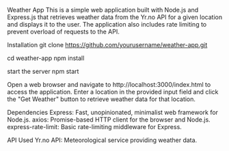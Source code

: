 Weather App
This is a simple web application built with Node.js and Express.js that retrieves weather data from the Yr.no API for a given location and displays it to the user. 
The application also includes rate limiting to prevent overload of requests to the API.

Installation
git clone https://github.com/yourusername/weather-app.git

cd weather-app
npm install

start the server
npm start

Open a web browser and navigate to http://localhost:3000/index.html to access the application.
Enter a location in the provided input field and click the "Get Weather" button to retrieve weather data for that location.

Dependencies
Express: Fast, unopinionated, minimalist web framework for Node.js.
axios: Promise-based HTTP client for the browser and Node.js.
express-rate-limit: Basic rate-limiting middleware for Express.

API Used
Yr.no API: Meteorological service providing weather data.
